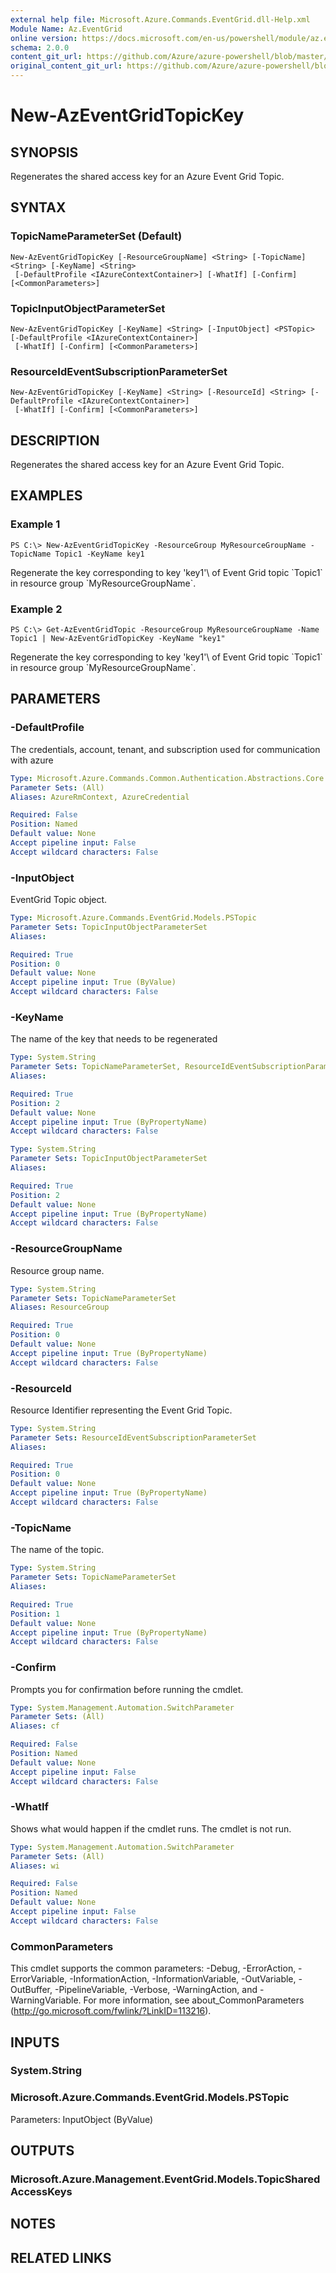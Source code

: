 ```yaml
---
external help file: Microsoft.Azure.Commands.EventGrid.dll-Help.xml
Module Name: Az.EventGrid
online version: https://docs.microsoft.com/en-us/powershell/module/az.eventgrid/new-azeventgridtopickey
schema: 2.0.0
content_git_url: https://github.com/Azure/azure-powershell/blob/master/src/ResourceManager/EventGrid/Commands.EventGrid/help/New-AzEventGridTopicKey.md
original_content_git_url: https://github.com/Azure/azure-powershell/blob/master/src/ResourceManager/EventGrid/Commands.EventGrid/help/New-AzEventGridTopicKey.md
---
```


# New-AzEventGridTopicKey

## SYNOPSIS
Regenerates the shared access key for an Azure Event Grid Topic.

## SYNTAX

### TopicNameParameterSet (Default)
```
New-AzEventGridTopicKey [-ResourceGroupName] <String> [-TopicName] <String> [-KeyName] <String>
 [-DefaultProfile <IAzureContextContainer>] [-WhatIf] [-Confirm] [<CommonParameters>]
```

### TopicInputObjectParameterSet
```
New-AzEventGridTopicKey [-KeyName] <String> [-InputObject] <PSTopic> [-DefaultProfile <IAzureContextContainer>]
 [-WhatIf] [-Confirm] [<CommonParameters>]
```

### ResourceIdEventSubscriptionParameterSet
```
New-AzEventGridTopicKey [-KeyName] <String> [-ResourceId] <String> [-DefaultProfile <IAzureContextContainer>]
 [-WhatIf] [-Confirm] [<CommonParameters>]
```

## DESCRIPTION
Regenerates the shared access key for an Azure Event Grid Topic.

## EXAMPLES

### Example 1
```
PS C:\> New-AzEventGridTopicKey -ResourceGroup MyResourceGroupName -TopicName Topic1 -KeyName key1
```

Regenerate the key corresponding to key \'key1'\ of Event Grid topic \`Topic1\` in resource group \`MyResourceGroupName\`.

### Example 2
```
PS C:\> Get-AzEventGridTopic -ResourceGroup MyResourceGroupName -Name Topic1 | New-AzEventGridTopicKey -KeyName "key1"
```

Regenerate the key corresponding to key \'key1'\ of Event Grid topic \`Topic1\` in resource group \`MyResourceGroupName\`.

## PARAMETERS

### -DefaultProfile
The credentials, account, tenant, and subscription used for communication with azure

```yaml
Type: Microsoft.Azure.Commands.Common.Authentication.Abstractions.Core.IAzureContextContainer
Parameter Sets: (All)
Aliases: AzureRmContext, AzureCredential

Required: False
Position: Named
Default value: None
Accept pipeline input: False
Accept wildcard characters: False
```

### -InputObject
EventGrid Topic object.

```yaml
Type: Microsoft.Azure.Commands.EventGrid.Models.PSTopic
Parameter Sets: TopicInputObjectParameterSet
Aliases:

Required: True
Position: 0
Default value: None
Accept pipeline input: True (ByValue)
Accept wildcard characters: False
```

### -KeyName
The name of the key that needs to be regenerated

```yaml
Type: System.String
Parameter Sets: TopicNameParameterSet, ResourceIdEventSubscriptionParameterSet
Aliases:

Required: True
Position: 2
Default value: None
Accept pipeline input: True (ByPropertyName)
Accept wildcard characters: False
```

```yaml
Type: System.String
Parameter Sets: TopicInputObjectParameterSet
Aliases:

Required: True
Position: 2
Default value: None
Accept pipeline input: True (ByPropertyName)
Accept wildcard characters: False
```

### -ResourceGroupName
Resource group name.

```yaml
Type: System.String
Parameter Sets: TopicNameParameterSet
Aliases: ResourceGroup

Required: True
Position: 0
Default value: None
Accept pipeline input: True (ByPropertyName)
Accept wildcard characters: False
```

### -ResourceId
Resource Identifier representing the Event Grid Topic.

```yaml
Type: System.String
Parameter Sets: ResourceIdEventSubscriptionParameterSet
Aliases:

Required: True
Position: 0
Default value: None
Accept pipeline input: True (ByPropertyName)
Accept wildcard characters: False
```

### -TopicName
The name of the topic.

```yaml
Type: System.String
Parameter Sets: TopicNameParameterSet
Aliases:

Required: True
Position: 1
Default value: None
Accept pipeline input: True (ByPropertyName)
Accept wildcard characters: False
```

### -Confirm
Prompts you for confirmation before running the cmdlet.

```yaml
Type: System.Management.Automation.SwitchParameter
Parameter Sets: (All)
Aliases: cf

Required: False
Position: Named
Default value: None
Accept pipeline input: False
Accept wildcard characters: False
```

### -WhatIf
Shows what would happen if the cmdlet runs.
The cmdlet is not run.

```yaml
Type: System.Management.Automation.SwitchParameter
Parameter Sets: (All)
Aliases: wi

Required: False
Position: Named
Default value: None
Accept pipeline input: False
Accept wildcard characters: False
```

### CommonParameters
This cmdlet supports the common parameters: -Debug, -ErrorAction, -ErrorVariable, -InformationAction, -InformationVariable, -OutVariable, -OutBuffer, -PipelineVariable, -Verbose, -WarningAction, and -WarningVariable. For more information, see about_CommonParameters (http://go.microsoft.com/fwlink/?LinkID=113216).

## INPUTS

### System.String

### Microsoft.Azure.Commands.EventGrid.Models.PSTopic
Parameters: InputObject (ByValue)

## OUTPUTS

### Microsoft.Azure.Management.EventGrid.Models.TopicSharedAccessKeys

## NOTES

## RELATED LINKS
